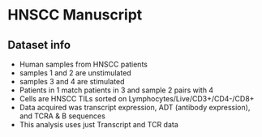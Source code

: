 # HNSCC Manuscript

## Dataset info

-   Human samples from HNSCC patients
-   samples 1 and 2 are unstimulated
-   samples 3 and 4 are stimulated
-   Patients in 1 match patients in 3 and sample 2 pairs with 4
-   Cells are HNSCC TILs sorted on Lymphocytes/Live/CD3+/CD4-/CD8+
-   Data acquired was transcript expression, ADT (antibody expression), and TCRA & B sequences
-   This analysis uses just Transcript and TCR data
